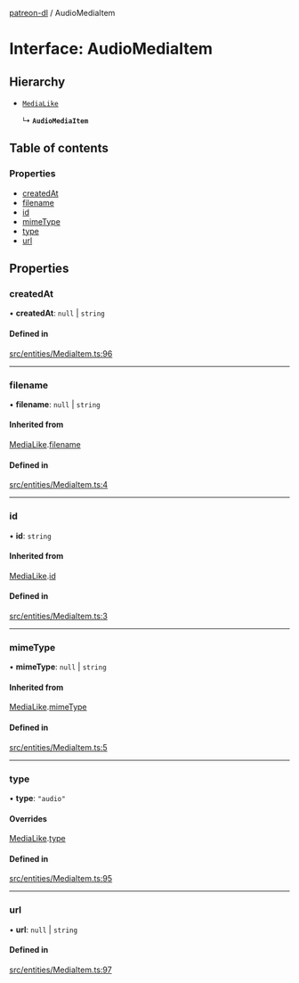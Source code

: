 [patreon-dl](../README.md) / AudioMediaItem

# Interface: AudioMediaItem

## Hierarchy

- [`MediaLike`](MediaLike.md)

  ↳ **`AudioMediaItem`**

## Table of contents

### Properties

- [createdAt](AudioMediaItem.md#createdat)
- [filename](AudioMediaItem.md#filename)
- [id](AudioMediaItem.md#id)
- [mimeType](AudioMediaItem.md#mimetype)
- [type](AudioMediaItem.md#type)
- [url](AudioMediaItem.md#url)

## Properties

### createdAt

• **createdAt**: ``null`` \| `string`

#### Defined in

[src/entities/MediaItem.ts:96](https://github.com/patrickkfkan/patreon-dl/blob/7326660/src/entities/MediaItem.ts#L96)

___

### filename

• **filename**: ``null`` \| `string`

#### Inherited from

[MediaLike](MediaLike.md).[filename](MediaLike.md#filename)

#### Defined in

[src/entities/MediaItem.ts:4](https://github.com/patrickkfkan/patreon-dl/blob/7326660/src/entities/MediaItem.ts#L4)

___

### id

• **id**: `string`

#### Inherited from

[MediaLike](MediaLike.md).[id](MediaLike.md#id)

#### Defined in

[src/entities/MediaItem.ts:3](https://github.com/patrickkfkan/patreon-dl/blob/7326660/src/entities/MediaItem.ts#L3)

___

### mimeType

• **mimeType**: ``null`` \| `string`

#### Inherited from

[MediaLike](MediaLike.md).[mimeType](MediaLike.md#mimetype)

#### Defined in

[src/entities/MediaItem.ts:5](https://github.com/patrickkfkan/patreon-dl/blob/7326660/src/entities/MediaItem.ts#L5)

___

### type

• **type**: ``"audio"``

#### Overrides

[MediaLike](MediaLike.md).[type](MediaLike.md#type)

#### Defined in

[src/entities/MediaItem.ts:95](https://github.com/patrickkfkan/patreon-dl/blob/7326660/src/entities/MediaItem.ts#L95)

___

### url

• **url**: ``null`` \| `string`

#### Defined in

[src/entities/MediaItem.ts:97](https://github.com/patrickkfkan/patreon-dl/blob/7326660/src/entities/MediaItem.ts#L97)

